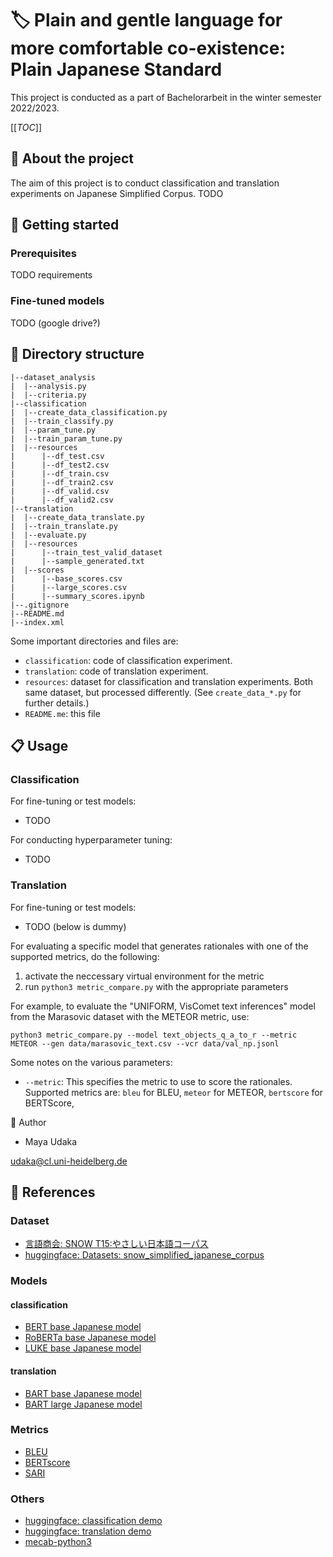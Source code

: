 # :label: Plain and gentle language for more comfortable co-existence: Plain Japanese Standard
This project is conducted as a part of Bachelorarbeit in the winter semester 2022/2023.

[[_TOC_]]

## :pushpin: About the project
The aim of this project is to conduct classification and translation experiments on Japanese Simplified Corpus. TODO

## :runner: Getting started

### Prerequisites
TODO requirements

### Fine-tuned models
TODO (google drive?)

## :open_file_folder: Directory structure

```
|--dataset_analysis
|  |--analysis.py
|  |--criteria.py
|--classification
|  |--create_data_classification.py
|  |--train_classify.py
|  |--param_tune.py
|  |--train_param_tune.py
|  |--resources
|      |--df_test.csv
|      |--df_test2.csv
|      |--df_train.csv
|      |--df_train2.csv
|      |--df_valid.csv
|      |--df_valid2.csv
|--translation
|  |--create_data_translate.py
|  |--train_translate.py
|  |--evaluate.py
|  |--resources
|      |--train_test_valid_dataset
|      |--sample_generated.txt
|  |--scores
|      |--base_scores.csv
|      |--large_scores.csv
|      |--summary_scores.ipynb
|--.gitignore
|--README.md
|--index.xml
```

Some important directories and files are:

* `classification`: code of classification experiment.
* `translation`: code of translation experiment.
* `resources`: dataset for classification and translation experiments. Both same dataset, but processed differently. (See `create_data_*.py` for further details.) 
* `README.me`: this file


## :clipboard: Usage

### Classification
For fine-tuning or test models:
* TODO

For conducting hyperparameter tuning:
* TODO

### Translation
For fine-tuning or test models:
* TODO (below is dummy)

For evaluating a specific model that generates rationales with one of the supported metrics, do the following:
1. activate the neccessary virtual environment for the metric
2. run `python3 metric_compare.py` with the appropriate parameters

For example, to evaluate the "UNIFORM, VisComet text inferences" model from the Marasovic dataset with the METEOR metric, use:

`python3 metric_compare.py --model text_objects_q_a_to_r --metric METEOR --gen data/marasovic_text.csv --vcr data/val_np.jsonl`

Some notes on the various parameters:
* `--metric`: This specifies the metric to use to score the rationales. Supported metrics are: `bleu` for BLEU, `meteor` for METEOR, `bertscore` for BERTScore, 

:name_badge: Author
- Maya Udaka

udaka@cl.uni-heidelberg.de

## :link: References
### Dataset
- [言語商会: SNOW T15:やさしい日本語コーパス](https://www.jnlp.org/GengoHouse/snow/t15)
- [huggingface: Datasets: snow_simplified_japanese_corpus](https://huggingface.co/datasets/snow_simplified_japanese_corpus)

### Models
#### classification
- [BERT base Japanese model](https://huggingface.co/cl-tohoku/bert-base-japanese)
- [RoBERTa base Japanese model](https://huggingface.co/ku-nlp/roberta-base-japanese-char-wwm)
- [LUKE base Japanese model](https://huggingface.co/studio-ousia/luke-japanese-base-lite)
#### translation
- [BART base Japanese model](https://huggingface.co/Formzu/bart-base-japanese)
- [BART large Japanese model](https://huggingface.co/Formzu/bart-large-japanese)

### Metrics 
- [BLEU](https://huggingface.co/spaces/evaluate-metric/bleu)
- [BERTscore](https://huggingface.co/spaces/evaluate-metric/bertscore)
- [SARI](https://huggingface.co/spaces/evaluate-metric/sari)


### Others
- [huggingface: classification demo](https://github.com/huggingface/notebooks/blob/6ca682955173cc9d36ffa431ddda505a048cbe80/examples/text_classification.ipynb)
- [huggingface: translation demo](https://github.com/huggingface/notebooks/blob/main/examples/translation.ipynb)
- [mecab-python3](https://github.com/SamuraiT/mecab-python3)